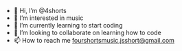 - 👋 Hi, I’m @4shorts
- 👀 I’m interested in music  
- 🌱 I’m currently learning to start coding
- 💞️ I’m looking to collaborate on learning how to code
- 📫 How to reach me fourshortsmusic.jsshort@gmail.com

<!---
4shorts/4shorts is a ✨ special ✨ repository because its `README.md` (this file) appears on your GitHub profile.
You can click the Preview link to take a look at your changes.
--->
